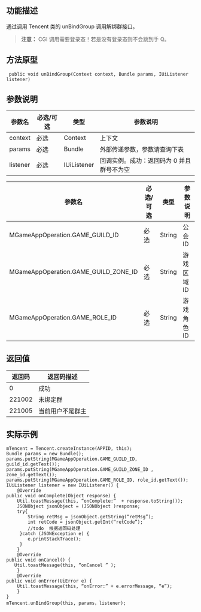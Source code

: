 
## 功能描述
通过调用 Tencent 类的 unBindGroup 调用解绑群接口。
>**注意：**
>CGI 调用需要登录态！若是没有登录态则不会跳到手 Q。

## 方法原型

```
 public void unBindGroup(Context context, Bundle params, IUiListener listener)
```

## 参数说明
| 参数名 | 必选/可选 | 类型 |参数说明 |
|---------|---------|---------|---------|
| context | 必选 | Context |上下文|
| params| 必选 | Bundle |外部传递参数，参数请查询下表 |
| listener | 必选 | IUiListener |回调实例。成功：返回码为 0 并且群号不为空 |

| 参数名 | 必选/可选 | 类型 |参数说明 |
|---------|---------|---------|---------|
| MGameAppOperation.GAME_GUILD_ID  | 必选 | String|公会 ID|
|MGameAppOperation.GAME_GUILD_ZONE_ID| 必选 | String |游戏区域 ID |
|MGameAppOperation.GAME_ROLE_ID | 必选 | String |游戏角色 ID |

## 返回值

| 返回码 | 返回码描述 | 
|---------|---------|
| 0 | 成功 | 
| 221002 | 未绑定群 | 
| 221005 | 当前用户不是群主 | 

## 实际示例

```
mTencent = Tencent.createInstance(APPID, this);
Bundle params = new Bundle();
params.putString(MGameAppOperation.GAME_GUILD_ID,  guild_id.getText());
params.putString(MGameAppOperation.GAME_GUILD_ZONE_ID , zone_id.getText());
params.putString(MGameAppOperation.GAME_ROLE_ID, role_id.getText());
IUiListener listener = new IUiListener() {
    @Override
public void onComplete(Object response) {
    Util.toastMessage(this, “onComplete:”  + response.toString());
    JSONObject jsonObject = (JSONObject )response;
    try{
        String retMsg = jsonObject.getString(“retMsg”);
        int retCode = jsonObject.getInt(“retCode”);
        //todo  根据返回码处理
     }catch (JSONException e) {
        e.printStackTrace();
     }
    }
    @Override
public void onCancel() {
   Util.toastMessage(this, “onCancel ” );
    }
    @Override
public void onError(UiError e) {
    Util.toastMessage(this, “onError:” + e.errorMessage, “e”);
    }
}
mTencent.unBindGroup(this, params，listener);
```
